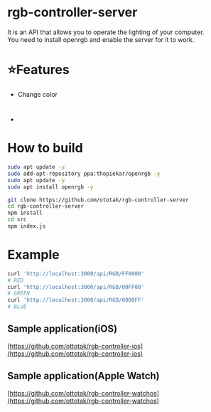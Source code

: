# rgb-controller-server
It is an API that allows you to operate the lighting of your computer.  
You need to install openrgb and enable the server for it to work.
# ⭐Features
 - Change color
 - #
# How to build
```bash
sudo apt update -y
sudo add-apt-repository ppa:thopiekar/openrgb -y
sudo apt update -y
sudo apt install openrgb -y

git clone https://github.com/ototak/rgb-controller-server
cd rgb-controller-server
npm install
cd src
npm index.js
```
# Example
```bash
curl 'http://localhost:3000/api/RGB/FF0000'
# RED
curl 'http://localhost:3000/api/RGB/00FF00'
# GREEN
curl 'http://localhost:3000/api/RGB/0000FF'
# BLUE
```
## Sample application(iOS)
 [https://github.com/ottotak/rgb-controller-ios](https://github.com/ottotak/rgb-controller-ios)
## Sample application(Apple Watch)
 [https://github.com/ottotak/rgb-controller-watchos](https://github.com/ottotak/rgb-controller-watchos)
